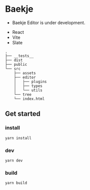 # Baekje

- Baekje Editor is under development. 

+ React 
+ Vite
+ Slate 

```
.
├── __tests__
├── dist
├── public
└── src
    ├── assets
    ├── editor
    │   ├── plugins
    │   ├── types
    │   └── utils
    └── tree
    └── index.html 
```

## Get started

### install
```
yarn install 
```

### dev
```
yarn dev
```

### build
```
yarn build
```
